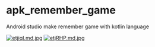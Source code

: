 # apk_remember_game
Android studio make remember game with kotlin language

<a href="https://www.picz.in.th/image/1111.etjiqI"><img src="https://sv1.picz.in.th/images/2023/03/03/etjiqI.md.jpg" alt="etjiqI.md.jpg" border="0"></a>
<a href="https://www.picz.in.th/image/2222.etjRHP"><img src="https://sv1.picz.in.th/images/2023/03/03/etjRHP.md.jpg" alt="etjRHP.md.jpg" border="0"></a>
